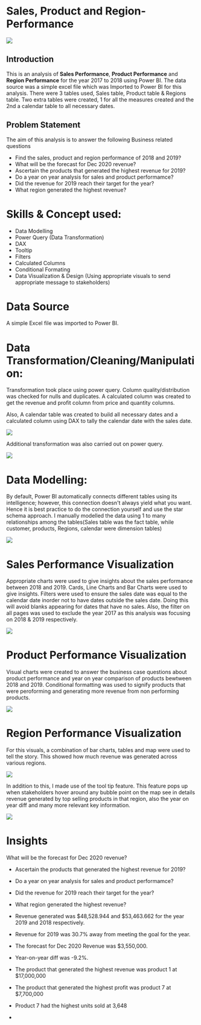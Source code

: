 # Sales, Product and Region-Performance

![](Intro_pic.jpg)

## Introduction
This is an analysis of **Sales Performance**, **Product Performance** and **Region Performance** for the year 2017 to 2018 using Power BI. The data source was a simple excel file which was Imported to Power BI for this analysis. There were 3 tables used, Sales table, Product table & Regions table. Two extra tables were created, 1 for all the measures created and the 2nd a calendar table to all necessary dates.

## Problem Statement

The aim of this analysis is to answer the following Business related questions

- Find the sales, product and region performance of 2018 and 2019?
- What will be the forecast for Dec 2020 revenue?
- Ascertain the products that generated the highest revenue for 2019?
- Do a year on year analysis for sales and product performamce?
- Did the revenue for 2019 reach their target for the year?
- What region generated the highest revenue?

# Skills & Concept used:

- Data Modelling
- Power Query (Data Transformation)
- DAX
- Tooltip 
- Filters
- Calculated Columns
- Conditional Formating
- Data Visualization & Design (Using appropriate visuals to send appropriate message to stakeholders)

# Data Source

A simple Excel file was imported to Power BI.

# Data Transformation/Cleaning/Manipulation:

Transformation took place using power query. Column quality/distribution was checked for nulls and duplicates. A calculated column was created to get the revenue and profit column from price and quantity columns. 

Also, A calendar table was created to build all necessary dates and a calculated column using DAX to tally the calendar date with the sales date.

![](Sales_date.jpg)

Additional transformation was also carried out on power query.

![](Applied_steps.jpg)

# Data Modelling:

By default, Power BI automatically connects different tables using its intelligence; however, this connection doesn't always yield what you want. Hence it is best practice to do the connection yourself and use the star schema approach. I manually modelled the data using 1 to many relationships among the tables(Sales table was the fact table, while customer, products, Regions, calendar were dimension tables)

![](Model.jpg)

# Sales Performance Visualization

Appropriate charts were used to give insights about the sales performance between 2018 and 2019. Cards, Line Charts and Bar Charts were used to give insights. Filters were used to ensure the sales date was equal to the calendar date inorder not to have dates outside the sales date. Doing this will avoid blanks appearing for dates that have no sales. Also, the filter on all pages was used to exclude the year 2017 as this analysis was focusing on 2018 & 2019 respectively.

![](Sales_performance.jpg)

# Product Performance Visualization

Visual charts were created to answer the business case questions about product performance and year on year comparison of products bewtween 2018 and 2019. Conditional formatting was used to signify products that were peroforming and generating more revenue from non performing products.

![](Product_Performance.jpg)

# Region Performance Visualization

For this visuals, a combination of bar charts, tables and map were used to tell the story. This showed how much revenue was generated across various regions.

![](Region_performance.jpg)

In addition to this, I made use of the tool tip feature. This feature pops up when stakeholders hover around any bubble point on the map see in details revenue generated by top selling products in that region, also the year on year diff and many more relevant key information.

![](Region_tooltip.jpg)

# Insights

 What will be the forecast for Dec 2020 revenue?
- Ascertain the products that generated the highest revenue for 2019?
- Do a year on year analysis for sales and product performamce?
- Did the revenue for 2019 reach their target for the year?
- What region generated the highest revenue?


- Revenue generated was $48,528.944 and $53,463.662 for the year 2019 and 2018 respectively.
- Revenue for 2019 was 30.7% away from meeting the goal for the year.
- The forecast for Dec 2020 Revenue was $3,550,000.
- Year-on-year diff was -9.2%.
- The product that generated the highest revenue was product 1 at $17,000,000
- The product that generated the highest profit was product 7 at $7,700,000
- Product 7 had the highest units sold at 3,648
- 
